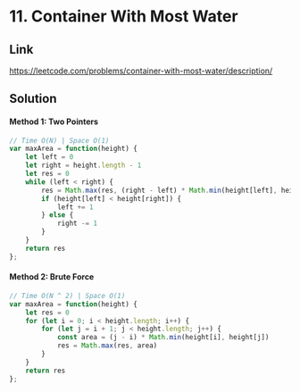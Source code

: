 # 11. Container With Most Water

## Link
https://leetcode.com/problems/container-with-most-water/description/

## Solution
#### Method 1: Two Pointers
```javascript
// Time O(N) | Space O(1)
var maxArea = function(height) {
    let left = 0
    let right = height.length - 1
    let res = 0
    while (left < right) {
        res = Math.max(res, (right - left) * Math.min(height[left], height[right]))
        if (height[left] < height[right]) {
            left += 1
        } else {
            right -= 1
        }
    }
    return res
};
```
#### Method 2: Brute Force
```javascript
// Time O(N ^ 2) | Space O(1)
var maxArea = function(height) {
    let res = 0
    for (let i = 0; i < height.length; i++) {
        for (let j = i + 1; j < height.length; j++) {
            const area = (j - i) * Math.min(height[i], height[j])
            res = Math.max(res, area)
        }
    }
    return res
};
```

